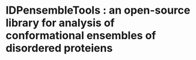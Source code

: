 # IDPensembleTools : an open-source library for analysis of conformational ensembles of disordered proteiens 

